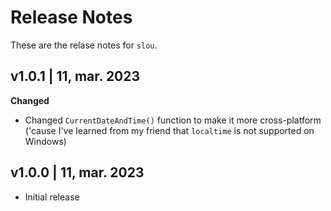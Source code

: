 # Release Notes
These are the relase notes for `slou`.

## v1.0.1 | 11, mar. 2023
**Changed**
- Changed `CurrentDateAndTime()` function to make it more cross-platform ('cause I've learned from my friend that `localtime` is not supported on Windows)

## v1.0.0 | 11, mar. 2023
- Initial release
